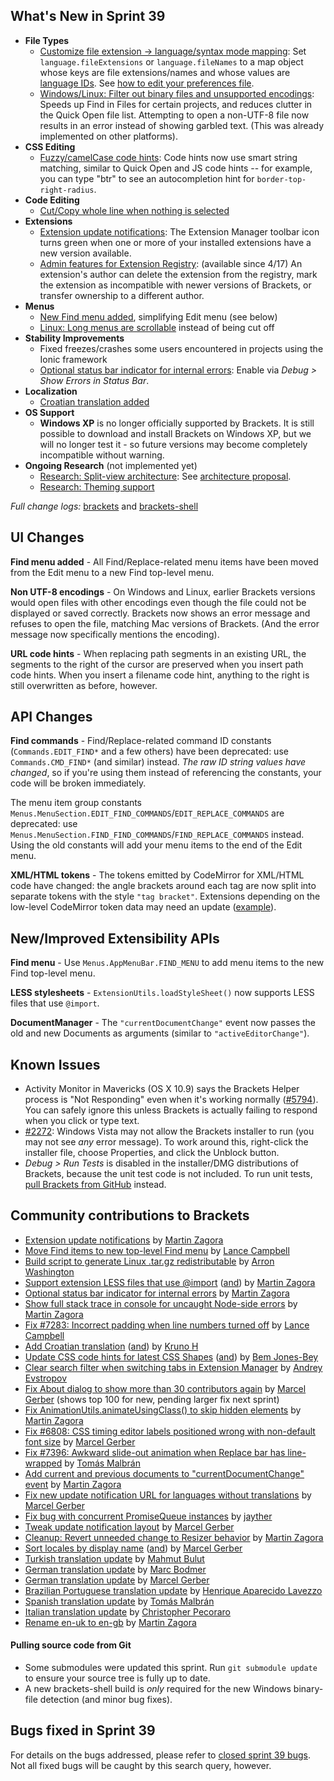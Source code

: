 What's New in Sprint 39
-----------------------
* **File Types**
    * [Customize file extension -> language/syntax mode mapping](https://github.com/adobe/brackets/pull/7588): Set `language.fileExtensions` or `language.fileNames` to a map object whose keys are file extensions/names and whose values are [language IDs](https://github.com/adobe/brackets/blob/master/src/language/languages.json). See [how to edit your preferences file](https://github.com/adobe/brackets/wiki/How-to-Use-Brackets#preferences).
    * [Windows/Linux: Filter out binary files and unsupported encodings](https://trello.com/c/Sji5hLvW/1219-1s-automatically-ignore-exclude-binary-files): Speeds up Find in Files for certain projects, and reduces clutter in the Quick Open file list. Attempting to open a non-UTF-8 file now results in an error instead of showing garbled text. (This was already implemented on other platforms).
* **CSS Editing**
    * [Fuzzy/camelCase code hints](https://github.com/adobe/brackets/pull/7441): Code hints now use smart string matching, similar to Quick Open and JS code hints -- for example, you can type "btr" to see an autocompletion hint for `border-top-right-radius`.
* **Code Editing**
    * [Cut/Copy whole line when nothing is selected](https://github.com/marijnh/CodeMirror/issues/2382)
* **Extensions**
    * [Extension update notifications](https://github.com/adobe/brackets/pull/7330): The Extension Manager toolbar icon turns green when one or more of your installed extensions have a new version available.
    * [Admin features for Extension Registry](https://trello.com/c/NAtggRqE/1224-simple-admin-for-registry): (available since 4/17) An extension's author can delete the extension from the registry, mark the extension as incompatible with newer versions of Brackets, or transfer ownership to a different author.
* **Menus**
    * [New Find menu added](https://github.com/adobe/brackets/pull/7488), simplifying Edit menu (see below)
    * [Linux: Long menus are scrollable](https://github.com/adobe/brackets/pull/7731) instead of being cut off
* **Stability Improvements**
    * Fixed freezes/crashes some users encountered in projects using the Ionic framework
    * [Optional status bar indicator for internal errors](https://github.com/adobe/brackets/pull/7639): Enable via _Debug > Show Errors in Status Bar_.
* **Localization**
    * [Croatian translation added](https://github.com/adobe/brackets/pull/7567)
* **OS Support**
    * **Windows XP** is no longer officially supported by Brackets. It is still possible to download and install Brackets on Windows XP, but we will no longer test it - so future versions may become completely incompatible without warning.
* **Ongoing Research** (not implemented yet)
    * [Research: Split-view architecture](https://trello.com/c/8YAFyAZD/500-split-view-multiple-documents): See [architecture proposal](https://github.com/adobe/brackets/wiki/SplitView-Architecture-Notes).
    * [Research: Theming support](https://groups.google.com/forum/#!topic/brackets-dev/Rj-LhMSseKE)

_Full change logs:_ [brackets](https://github.com/adobe/brackets/compare/sprint-38...sprint-39#commits_bucket) and [brackets-shell](https://github.com/adobe/brackets-shell/compare/sprint-38...sprint-39#commits_bucket)


UI Changes
----------
**Find menu added** - All Find/Replace-related menu items have been moved from the Edit menu to a new Find top-level menu.

**Non UTF-8 encodings** - On Windows and Linux, earlier Brackets versions would open files with other encodings even though the file could not be displayed or saved correctly. Brackets now shows an error message and refuses to open the file, matching Mac versions of Brackets. (And the error message now specifically mentions the encoding).

**URL code hints** - When replacing path segments in an existing URL, the segments to the right of the cursor are preserved when you insert path code hints. When you insert a filename code hint, anything to the right is still overwritten as before, however.

API Changes
-----------
**Find commands** - Find/Replace-related command ID constants (`Commands.EDIT_FIND*` and a few others) have been deprecated: use `Commands.CMD_FIND*` (and similar) instead. _The raw ID string values have changed_, so if you're using them instead of referencing the constants, your code will be broken immediately.

The menu item group constants `Menus.MenuSection.EDIT_FIND_COMMANDS`/`EDIT_REPLACE_COMMANDS` are deprecated: use `Menus.MenuSection.FIND_FIND_COMMANDS`/`FIND_REPLACE_COMMANDS` instead. Using the old constants will add your menu items to the end of the Edit menu.

**XML/HTML tokens** - The tokens emitted by CodeMirror for XML/HTML code have changed: the angle brackets around each tag are now split into separate tokens with the style `"tag bracket"`. Extensions depending on the low-level CodeMirror token data may need an update ([example](https://github.com/adobe/brackets/pull/7545/files)).

New/Improved Extensibility APIs
-------------------------------
**Find menu** - Use `Menus.AppMenuBar.FIND_MENU` to add menu items to the new Find top-level menu.

**LESS stylesheets** - `ExtensionUtils.loadStyleSheet()` now supports LESS files that use `@import`.

**DocumentManager** - The `"currentDocumentChange"` event now passes the old and new Documents as arguments (similar to `"activeEditorChange"`).


Known Issues
------------
* Activity Monitor in Mavericks (OS X 10.9) says the Brackets Helper process is "Not Responding" even when it's working normally ([#5794](https://github.com/adobe/brackets/issues/5794)). You can safely ignore this unless Brackets is actually failing to respond when you click or type text.
* [#2272](https://github.com/adobe/brackets/issues/2272): Windows Vista may not allow the Brackets installer to run (you may not see _any_ error message). To work around this, right-click the installer file, choose Properties, and click the Unblock button.
* _Debug > Run Tests_ is disabled in the installer/DMG distributions of Brackets, because the unit test code is not included. To run unit tests, [pull Brackets from GitHub](https://github.com/adobe/brackets/wiki/How-to-Hack-on-Brackets#wiki-getcode) instead.

Community contributions to Brackets
-----------------------------------
* [Extension update notifications](https://github.com/adobe/brackets/pull/7330) by [Martin Zagora](https://github.com/zaggino)
* [Move Find items to new top-level Find menu](https://github.com/adobe/brackets/pull/7488) by [Lance Campbell](https://github.com/lkcampbell)
* [Build script to generate Linux .tar.gz redistributable](https://github.com/adobe/brackets-shell/pull/433) by [Arron Washington](https://github.com/radicaled)
* [Support extension LESS files that use @import](https://github.com/adobe/brackets/pull/7522) ([and](https://github.com/adobe/brackets/pull/7612)) by [Martin Zagora](https://github.com/zaggino)
* [Optional status bar indicator for internal errors](https://github.com/adobe/brackets/pull/7639) by [Martin Zagora](https://github.com/zaggino)
* [Show full stack trace in console for uncaught Node-side errors](https://github.com/adobe/brackets-shell/pull/432) by [Martin Zagora](https://github.com/zaggino)
* [Fix #7283: Incorrect padding when line numbers turned off](https://github.com/adobe/brackets/pull/7641) by [Lance Campbell](https://github.com/lkcampbell)
* [Add Croatian translation](https://github.com/adobe/brackets/pull/7567) ([and](https://github.com/adobe/brackets/pull/7710)) by [Kruno H](https://github.com/diomed)
* [Update CSS code hints for latest CSS Shapes](https://github.com/adobe/brackets/pull/7761) ([and](https://github.com/adobe/brackets/pull/7763)) by [Bem Jones-Bey](https://github.com/bemjb)
* [Clear search filter when switching tabs in Extension Manager](https://github.com/adobe/brackets/pull/7388) by [Andrey Evstropov](https://github.com/EAndreyF)
* [Fix About dialog to show more than 30 contributors again](https://github.com/adobe/brackets/pull/7618) by [Marcel Gerber](https://github.com/SAPlayer) (shows top 100 for new, pending larger fix next sprint)
* [Fix AnimationUtils.animateUsingClass() to skip hidden elements](https://github.com/adobe/brackets/pull/7713) by [Martin Zagora](https://github.com/zaggino)
* [Fix #6808: CSS timing editor labels positioned wrong with non-default font size](https://github.com/adobe/brackets/pull/7742) by [Marcel Gerber](https://github.com/SAPlayer)
* [Fix #7396: Awkward slide-out animation when Replace bar has line-wrapped](https://github.com/adobe/brackets/pull/7743) by [Tomás Malbrán](https://github.com/TomMalbran)
* [Add current and previous documents to "currentDocumentChange" event](https://github.com/adobe/brackets/pull/7509) by [Martin Zagora](https://github.com/zaggino)
* [Fix new update notification URL for languages without translations](https://github.com/adobe/brackets/pull/7811) by [Marcel Gerber](https://github.com/SAPlayer)
* [Fix bug with concurrent PromiseQueue instances](https://github.com/adobe/brackets/pull/7485) by [jayther](https://github.com/jayther)
* [Tweak update notification layout](https://github.com/adobe/brackets/pull/7636) by [Marcel Gerber](https://github.com/SAPlayer)
* [Cleanup: Revert unneeded change to Resizer behavior](https://github.com/adobe/brackets/pull/7526) by [Martin Zagora](https://github.com/zaggino)
* [Sort locales by display name](https://github.com/adobe/brackets/pull/7593) ([and](https://github.com/adobe/brackets/pull/7617)) by [Marcel Gerber](https://github.com/SAPlayer)
* [Turkish translation update](https://github.com/adobe/brackets/pull/7690) by [Mahmut Bulut](https://github.com/vertexclique)
* [German translation update](https://github.com/adobe/brackets/pull/7715) by [Marc Bodmer](https://github.com/m-bodmer)
* [German translation update](https://github.com/adobe/brackets/pull/7813) by [Marcel Gerber](https://github.com/SAPlayer)
* [Brazilian Portuguese translation update](https://github.com/adobe/brackets/pull/7470) by [Henrique Aparecido Lavezzo](https://github.com/Rynaro)
* [Spanish translation update](https://github.com/adobe/brackets/pull/7780) by [Tomás Malbrán](https://github.com/TomMalbran)
* [Italian translation update](https://github.com/adobe/brackets/pull/7792) by [Christopher Pecoraro](https://github.com/chrispecoraro)
* [Rename en-uk to en-gb](https://github.com/adobe/brackets/pull/7599) by [Martin Zagora](https://github.com/zaggino)


#### Pulling source code from Git
* Some submodules were updated this sprint. Run `git submodule update` to ensure your source tree is fully up to date.
* A new brackets-shell build is _only_ required for the new Windows binary-file detection (and minor bug fixes).

Bugs fixed in Sprint 39
-----------------------
For details on the bugs addressed, please refer to [closed sprint 39 bugs](https://github.com/adobe/brackets/issues?labels=&milestone=27&state=closed). Not all fixed bugs will be caught by this search query, however.